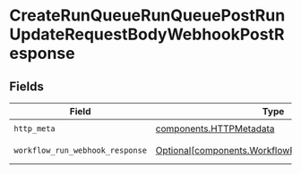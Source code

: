 # CreateRunQueueRunQueuePostRunUpdateRequestBodyWebhookPostResponse


## Fields

| Field                                                                                                    | Type                                                                                                     | Required                                                                                                 | Description                                                                                              |
| -------------------------------------------------------------------------------------------------------- | -------------------------------------------------------------------------------------------------------- | -------------------------------------------------------------------------------------------------------- | -------------------------------------------------------------------------------------------------------- |
| `http_meta`                                                                                              | [components.HTTPMetadata](../../models/components/httpmetadata.md)                                       | :heavy_check_mark:                                                                                       | N/A                                                                                                      |
| `workflow_run_webhook_response`                                                                          | [Optional[components.WorkflowRunWebhookResponse]](../../models/components/workflowrunwebhookresponse.md) | :heavy_minus_sign:                                                                                       | Successful Response                                                                                      |